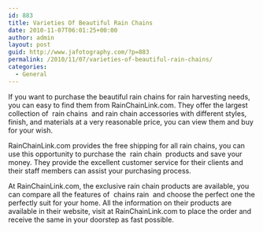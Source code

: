 ```yaml
---
id: 883
title: Varieties Of Beautiful Rain Chains
date: 2010-11-07T06:01:25+00:00
author: admin
layout: post
guid: http://www.jafotography.com/?p=883
permalink: /2010/11/07/varieties-of-beautiful-rain-chains/
categories:
  - General
---
```

If you want to purchase the beautiful rain chains for rain harvesting needs, you can easy to find them from RainChainLink.com. They offer the largest collection of &nbsp;rain chains&nbsp; and rain chain accessories with different styles, finish, and materials at a very reasonable price, you can view them and buy for your wish.

RainChainLink.com provides the free shipping for all rain chains, you can use this opportunity to purchase the &nbsp;rain chain&nbsp; products and save your money. They provide the excellent customer service for their clients and their staff members can assist your purchasing process.

At RainChainLink.com, the exclusive rain chain products are available, you can compare all the features of &nbsp;chains rain&nbsp; and choose the perfect one the perfectly suit for your home. All the information on their products are available in their website, visit at RainChainLink.com to place the order and receive the same in your doorstep as fast possible.